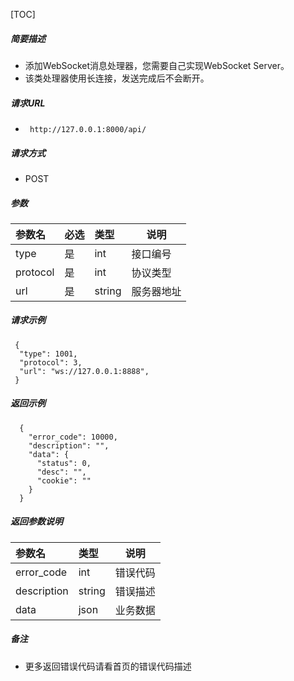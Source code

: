 

[TOC]
    
##### 简要描述

- 添加WebSocket消息处理器，您需要自己实现WebSocket Server。
- 该类处理器使用长连接，发送完成后不会断开。

##### 请求URL
- ` http://127.0.0.1:8000/api/`
  
##### 请求方式
- POST 

##### 参数

|参数名|必选|类型|说明|
|:----    |:---|:----- |-----   |
|type |是  |int | 接口编号    |
|protocol |是  |int | 协议类型    |
|url     |是  |string | 服务器地址    |

##### 请求示例

```
 {
  "type": 1001,
  "protocol": 3,
  "url": "ws://127.0.0.1:8888",
 }
```

##### 返回示例 

``` 
  {
    "error_code": 10000,
    "description": "",
    "data": {
      "status": 0,
      "desc": "",
      "cookie": ""
    }
  }
```

##### 返回参数说明 

|参数名|类型|说明|
|:-----  |:-----|-----                           |
|error_code |int   |错误代码  |
|description|string|错误描述|
|data|json|业务数据|

##### 备注 

- 更多返回错误代码请看首页的错误代码描述







